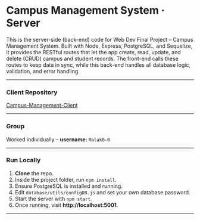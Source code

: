 # Campus Management System · Server

This is the server-side (back-end) code for Web Dev Final Project – Campus Management System. 
Built with Node, Express, PostgreSQL, and Sequelize, it provides the RESTful routes that 
let the app create, read, update, and delete (CRUD) campus and student records. 
The front-end calls these routes to keep data in sync, while this back-end handles all database logic, validation, and error handling.

---

### Client Repository  
[Campus-Management-Client](https://github.com/Malak0-0/Campus-Management-Client.git)

---

### Group  
Worked individually – **username:** `Malak0-0`

---

### Run Locally

1. **Clone** the repo.  
2. Inside the project folder, run `npm install`.  
3. Ensure PostgreSQL is installed and running.  
4. Edit `database/utils/configDB.js` and set your own database password.  
5. Start the server with `npm start`.  
6. Once running, visit **http://localhost:5001**.

---
